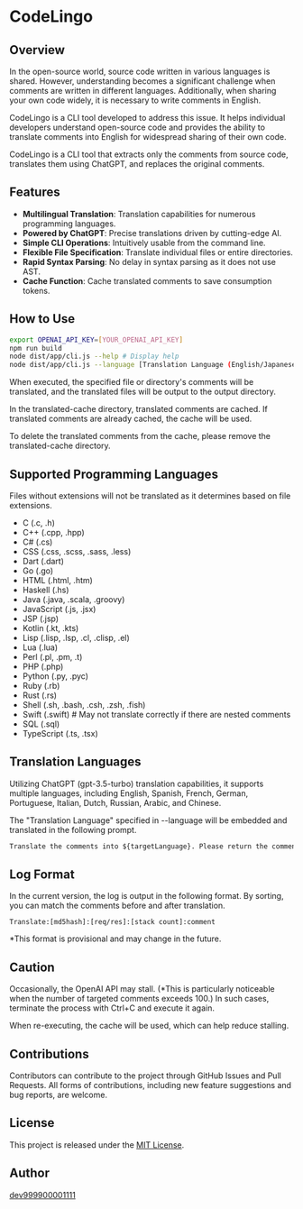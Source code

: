# CodeLingo

## Overview

In the open-source world, source code written in various languages is shared. However, understanding becomes a significant challenge when comments are written in different languages. Additionally, when sharing your own code widely, it is necessary to write comments in English.

CodeLingo is a CLI tool developed to address this issue. It helps individual developers understand open-source code and provides the ability to translate comments into English for widespread sharing of their own code.

CodeLingo is a CLI tool that extracts only the comments from source code, translates them using ChatGPT, and replaces the original comments.

## Features

- **Multilingual Translation**: Translation capabilities for numerous programming languages.
- **Powered by ChatGPT**: Precise translations driven by cutting-edge AI.
- **Simple CLI Operations**: Intuitively usable from the command line.
- **Flexible File Specification**: Translate individual files or entire directories.
- **Rapid Syntax Parsing**: No delay in syntax parsing as it does not use AST.
- **Cache Function**: Cache translated comments to save consumption tokens.

## How to Use

```bash
export OPENAI_API_KEY=[YOUR_OPENAI_API_KEY]
npm run build
node dist/app/cli.js --help # Display help
node dist/app/cli.js --language [Translation Language (English/Japanese/Chinese...)] --file-or-directory [File/Directory] --output-dir [Output Directory]
```

When executed, the specified file or directory's comments will be translated, and the translated files will be output to the output directory.

In the translated-cache directory, translated comments are cached. If translated comments are already cached, the cache will be used.

To delete the translated comments from the cache, please remove the translated-cache directory.

## Supported Programming Languages

Files without extensions will not be translated as it determines based on file extensions.

- C (.c, .h)
- C++ (.cpp, .hpp)
- C# (.cs)
- CSS (.css, .scss, .sass, .less)
- Dart (.dart)
- Go (.go)
- HTML (.html, .htm)
- Haskell (.hs)
- Java (.java, .scala, .groovy)
- JavaScript (.js, .jsx)
- JSP (.jsp)
- Kotlin (.kt, .kts)
- Lisp (.lisp, .lsp, .cl, .clisp, .el)
- Lua (.lua)
- Perl (.pl, .pm, .t)
- PHP (.php)
- Python (.py, .pyc)
- Ruby (.rb)
- Rust (.rs)
- Shell (.sh, .bash, .csh, .zsh, .fish)
- Swift (.swift) # May not translate correctly if there are nested comments
- SQL (.sql)
- TypeScript (.ts, .tsx)

## Translation Languages

Utilizing ChatGPT (gpt-3.5-turbo) translation capabilities, it supports multiple languages, including English, Spanish, French, German, Portuguese, Italian, Dutch, Russian, Arabic, and Chinese.

The "Translation Language" specified in --language will be embedded and translated in the following prompt.

```markdown
Translate the comments into ${targetLanguage}. Please return the comments that are originally in ${targetLanguage} as is. Be careful not to change the presence of newline characters.
```

## Log Format

In the current version, the log is output in the following format. By sorting, you can match the comments before and after translation.

```log
Translate:[md5hash]:[req/res]:[stack count]:comment
```

*This format is provisional and may change in the future.

## Caution

Occasionally, the OpenAI API may stall. (*This is particularly noticeable when the number of targeted comments exceeds 100.) In such cases, terminate the process with Ctrl+C and execute it again.

When re-executing, the cache will be used, which can help reduce stalling.

## Contributions

Contributors can contribute to the project through GitHub Issues and Pull Requests. All forms of contributions, including new feature suggestions and bug reports, are welcome.

## License

This project is released under the [MIT License](LICENSE).

## Author

[dev999900001111](https://github.com/dev999900001111)
